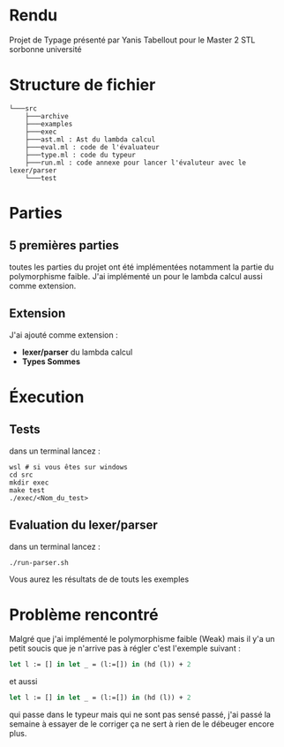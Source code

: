 # Rendu 
Projet de Typage présenté par Yanis Tabellout pour le Master 2 STL sorbonne université

# Structure de fichier 
```
└───src
    ├───archive
    ├───examples
    ├───exec
    ├───ast.ml : Ast du lambda calcul 
    ├───eval.ml : code de l'évaluateur
    ├───type.ml : code du typeur
    ├───run.ml : code annexe pour lancer l'évaluteur avec le lexer/parser
    └───test
```

# Parties 
## 5 premières parties
toutes les parties du projet ont été implémentées notamment la partie du polymorphisme faible. J'ai implémenté un pour le lambda calcul aussi comme extension.
## Extension 
J'ai ajouté comme extension : 
- **lexer/parser** du lambda calcul  
- **Types Sommes**  

# Éxecution 
##  Tests
dans un terminal lancez : 
```shell 
wsl # si vous êtes sur windows
cd src 
mkdir exec
make test 
./exec/<Nom_du_test>
```

##  Evaluation du lexer/parser

dans un terminal lancez : 
```shell 
./run-parser.sh
```
Vous aurez les résultats de de touts les exemples

# Problème rencontré  
Malgré que j'ai implémenté le polymorphisme faible (Weak) mais il y'a un petit soucis que je n'arrive pas à régler c'est l'exemple suivant : 
```Ocaml
let l := [] in let _ = (l:=[]) in (hd (l)) + 2
```
et aussi 
```Ocaml
let l := [] in let _ = (l:=[]) in (hd (l)) + 2
```

qui passe dans le typeur mais qui ne sont pas sensé passé, j'ai passé la semaine à essayer de le corriger ça ne sert à rien de le débeuger encore plus. 